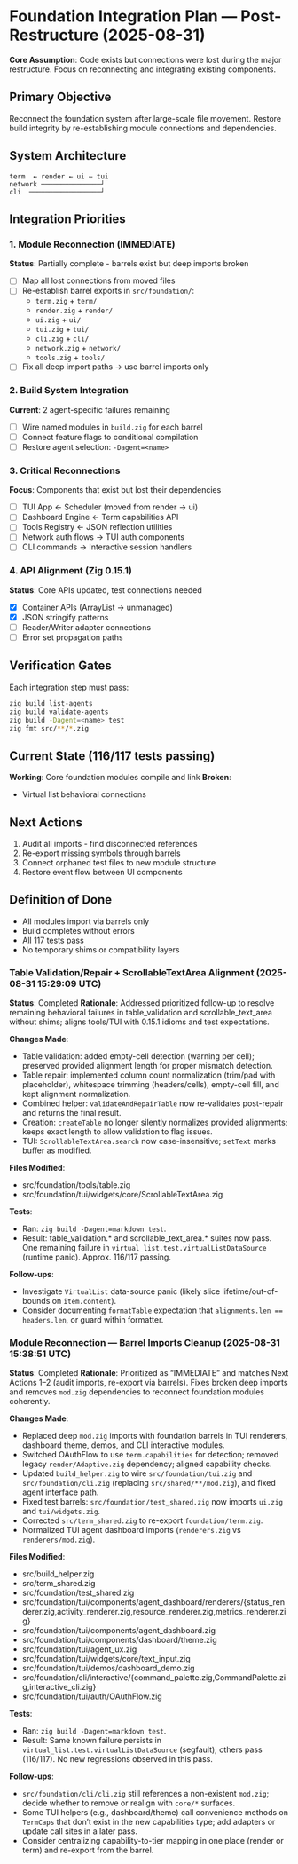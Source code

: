 # Foundation Integration Plan — Post-Restructure (2025-08-31)

**Core Assumption**: Code exists but connections were lost during the major restructure. Focus on reconnecting and integrating existing components.

## Primary Objective
Reconnect the foundation system after large-scale file movement. Restore build integrity by re-establishing module connections and dependencies.

## System Architecture
```
term  ← render ← ui ← tui
network ───────────────┘
cli  ──────────────────┘
```

## Integration Priorities

### 1. Module Reconnection (IMMEDIATE)
**Status**: Partially complete - barrels exist but deep imports broken
- [ ] Map all lost connections from moved files
- [ ] Re-establish barrel exports in `src/foundation/`:
  - `term.zig` + `term/` 
  - `render.zig` + `render/`
  - `ui.zig` + `ui/`
  - `tui.zig` + `tui/`
  - `cli.zig` + `cli/`
  - `network.zig` + `network/`
  - `tools.zig` + `tools/`
- [ ] Fix all deep import paths → use barrel imports only

### 2. Build System Integration
**Current**: 2 agent-specific failures remaining
- [ ] Wire named modules in `build.zig` for each barrel
- [ ] Connect feature flags to conditional compilation
- [ ] Restore agent selection: `-Dagent=<name>`

### 3. Critical Reconnections
**Focus**: Components that exist but lost their dependencies
- [ ] TUI App ← Scheduler (moved from render → ui)
- [ ] Dashboard Engine ← Term capabilities API
- [ ] Tools Registry ← JSON reflection utilities
- [ ] Network auth flows → TUI auth components
- [ ] CLI commands → Interactive session handlers

### 4. API Alignment (Zig 0.15.1)
**Status**: Core APIs updated, test connections needed
- [x] Container APIs (ArrayList → unmanaged)
- [x] JSON stringify patterns
- [ ] Reader/Writer adapter connections
- [ ] Error set propagation paths

## Verification Gates
Each integration step must pass:
```bash
zig build list-agents
zig build validate-agents  
zig build -Dagent=<name> test
zig fmt src/**/*.zig
```

## Current State (116/117 tests passing)
**Working**: Core foundation modules compile and link
**Broken**: 
- Virtual list behavioral connections

## Next Actions
1. Audit all imports - find disconnected references
2. Re-export missing symbols through barrels
3. Connect orphaned test files to new module structure
4. Restore event flow between UI components

## Definition of Done
- All modules import via barrels only
- Build completes without errors
- All 117 tests pass
- No temporary shims or compatibility layers

### Table Validation/Repair + ScrollableTextArea Alignment (2025-08-31 15:29:09 UTC)
**Status**: Completed
**Rationale**: Addressed prioritized follow-up to resolve remaining behavioral failures in table_validation and scrollable_text_area without shims; aligns tools/TUI with 0.15.1 idioms and test expectations.

**Changes Made**:
- Table validation: added empty-cell detection (warning per cell); preserved provided alignment length for proper mismatch detection.
- Table repair: implemented column count normalization (trim/pad with placeholder), whitespace trimming (headers/cells), empty-cell fill, and kept alignment normalization.
- Combined helper: `validateAndRepairTable` now re-validates post-repair and returns the final result.
- Creation: `createTable` no longer silently normalizes provided alignments; keeps exact length to allow validation to flag issues.
- TUI: `ScrollableTextArea.search` now case-insensitive; `setText` marks buffer as modified.

**Files Modified**:
- src/foundation/tools/table.zig
- src/foundation/tui/widgets/core/ScrollableTextArea.zig

**Tests**:
- Ran: `zig build -Dagent=markdown test`.
- Result: table_validation.* and scrollable_text_area.* suites now pass. One remaining failure in `virtual_list.test.virtualListDataSource` (runtime panic). Approx. 116/117 passing.

**Follow-ups**:
- Investigate `VirtualList` data-source panic (likely slice lifetime/out-of-bounds on `item.content`).
- Consider documenting `formatTable` expectation that `alignments.len == headers.len`, or guard within formatter.

### Module Reconnection — Barrel Imports Cleanup (2025-08-31 15:38:51 UTC)
**Status**: Completed
**Rationale**: Prioritized as “IMMEDIATE” and matches Next Actions 1–2 (audit imports, re-export via barrels). Fixes broken deep imports and removes `mod.zig` dependencies to reconnect foundation modules coherently.

**Changes Made**:
- Replaced deep `mod.zig` imports with foundation barrels in TUI renderers, dashboard theme, demos, and CLI interactive modules.
- Switched OAuthFlow to use `term.capabilities` for detection; removed legacy `render/Adaptive.zig` dependency; aligned capability checks.
- Updated `build_helper.zig` to wire `src/foundation/tui.zig` and `src/foundation/cli.zig` (replacing `src/shared/**/mod.zig`), and fixed agent interface path.
- Fixed test barrels: `src/foundation/test_shared.zig` now imports `ui.zig` and `tui/widgets.zig`.
- Corrected `src/term_shared.zig` to re-export `foundation/term.zig`.
- Normalized TUI agent dashboard imports (`renderers.zig` vs `renderers/mod.zig`).

**Files Modified**:
- src/build_helper.zig
- src/term_shared.zig
- src/foundation/test_shared.zig
- src/foundation/tui/components/agent_dashboard/renderers/{status_renderer.zig,activity_renderer.zig,resource_renderer.zig,metrics_renderer.zig}
- src/foundation/tui/components/agent_dashboard.zig
- src/foundation/tui/components/dashboard/theme.zig
- src/foundation/tui/agent_ux.zig
- src/foundation/tui/widgets/core/text_input.zig
- src/foundation/tui/demos/dashboard_demo.zig
- src/foundation/cli/interactive/{command_palette.zig,CommandPalette.zig,interactive_cli.zig}
- src/foundation/tui/auth/OAuthFlow.zig

**Tests**:
- Ran: `zig build -Dagent=markdown test`.
- Result: Same known failure persists in `virtual_list.test.virtualListDataSource` (segfault); others pass (116/117). No new regressions observed in this pass.

**Follow-ups**:
- `src/foundation/cli/cli.zig` still references a non-existent `mod.zig`; decide whether to remove or realign with `core/*` surfaces.
- Some TUI helpers (e.g., dashboard/theme) call convenience methods on `TermCaps` that don’t exist in the new capabilities type; add adapters or update call sites in a later pass.
- Consider centralizing capability-to-tier mapping in one place (render or term) and re-export from the barrel.
